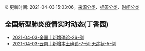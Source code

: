 :alarm_clock: 更新时间: 2021-04-03 15:03:06。[来源分类](../README.md)、[标签分类](../TAGS.md)、[时间分类](../TIMELINE.md)

## 全国新型肺炎疫情实时动态(丁香园)




- [2021-04-03-全国｜新增确诊-26-例](http://app.cctv.com/special/cportal/detail/arti/index.html?id=Artia8gHmp5S8PpDdK88I61T210403&isfromapp=1) 
- [2021-04-03-云南｜新增本土确诊-7-例-无症状-5-例](http://app.cctv.com/special/cportal/detail/arti/index.html?id=Artig832sqpRzJwZi5UKdsbt210403&isfromapp=1) 